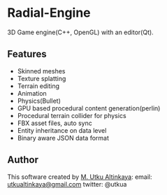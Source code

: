 Radial-Engine
=============

3D Game engine(C++, OpenGL) with an editor(Qt).

Features
--------

- Skinned meshes
- Texture splatting
- Terrain editing
- Animation
- Physics(Bullet)
- GPU based procedural content generation(perlin)
- Procedural terrain collider for physics
- FBX asset files, auto sync
- Entity inheritance on data level
- Binary aware JSON data format

Author
------

This software created by [M. Utku Altinkaya](http://mua.github.io/): email: utkualtinkaya@gmail.com twitter: @utkua
